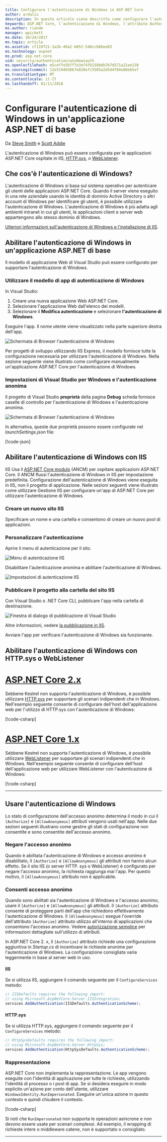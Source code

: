 ```yaml
---
title: Configurare l'autenticazione di Windows in ASP.NET Core
author: ardalis
description: In questo articolo viene descritto come configurare l'autenticazione di Windows in ASP.NET Core, utilizzando IIS Express, IIS, HTTP.sys e WebListener.
keywords: ASP.NET Core, l'autenticazione di Windows, l'attributo Authorize, attributo AllowAnonymous
ms.author: riande
manager: wpickett
ms.date: 10/24/2017
ms.topic: article
ms.assetid: cf119f21-1a2b-49a2-b052-548ccb66ee83
ms.technology: aspnet
ms.prod: asp.net-core
uid: security/authentication/windowsauth
ms.openlocfilehash: e5ceffe5b7f7e3ef4f6158b6b7b7d571a21ee130
ms.sourcegitcommit: 12e5194936b7e820efc5505a2d5d4f84e88eb5ef
ms.translationtype: MT
ms.contentlocale: it-IT
ms.lasthandoff: 01/11/2018
---
```

# <a name="configure-windows-authentication-in-an-aspnet-core-app"></a>Configurare l'autenticazione di Windows in un'applicazione ASP.NET di base

Da [Steve Smith](https://ardalis.com) e [Scott Addie](https://twitter.com/Scott_Addie)

L'autenticazione di Windows può essere configurata per le applicazioni ASP.NET Core ospitate in IIS, [HTTP.sys](xref:fundamentals/servers/httpsys), o [WebListener](xref:fundamentals/servers/weblistener).

## <a name="what-is-windows-authentication"></a>Che cos'è l'autenticazione di Windows?

L'autenticazione di Windows si basa sul sistema operativo per autenticare gli utenti delle applicazioni ASP.NET Core. Quando il server viene eseguito in una rete aziendale usando le identità di dominio Active Directory o altri account di Windows per identificare gli utenti, è possibile utilizzare l'autenticazione di Windows. L'autenticazione di Windows è più adatta agli ambienti intranet in cui gli utenti, le applicazioni client e server web appartengono allo stesso dominio di Windows.

[Ulteriori informazioni sull'autenticazione di Windows e l'installazione di IIS](https://docs.microsoft.com/iis/configuration/system.webServer/security/authentication/windowsAuthentication/).

## <a name="enable-windows-authentication-in-an-aspnet-core-app"></a>Abilitare l'autenticazione di Windows in un'applicazione ASP.NET di base

Il modello di applicazione Web di Visual Studio può essere configurato per supportare l'autenticazione di Windows.

### <a name="use-the-windows-authentication-app-template"></a>Utilizzare il modello di app di autenticazione di Windows

In Visual Studio:
1. Creare una nuova applicazione Web ASP.NET Core. 
1. Selezionare l'applicazione Web dall'elenco dei modelli.
1. Selezionare il **Modifica autenticazione** e selezionare **l'autenticazione di Windows**. 

Eseguire l'app. Il nome utente viene visualizzato nella parte superiore destra dell'app.

![Schermata di Browser l'autenticazione di Windows](windowsauth/_static/browser-screenshot.png)

Per progetti di sviluppo utilizzando IIS Express, il modello fornisce tutte la configurazione necessaria per utilizzare l'autenticazione di Windows. Nella sezione seguente viene illustrato come configurare manualmente un'applicazione ASP.NET Core per l'autenticazione di Windows.

### <a name="visual-studio-settings-for-windows-and-anonymous-authentication"></a>Impostazioni di Visual Studio per Windows e l'autenticazione anonima

Il progetto di Visual Studio **proprietà** della pagina **Debug** scheda fornisce caselle di controllo per l'autenticazione di Windows e l'autenticazione anonima.

![Schermata di Browser l'autenticazione di Windows](windowsauth/_static/vs-auth-property-menu.png)

In alternativa, queste due proprietà possono essere configurate nel *launchSettings.json* file:

[!code-json[](windowsauth/sample/launchSettings.json?highlight=3-4)]

## <a name="enable-windows-authentication-with-iis"></a>Abilitare l'autenticazione di Windows con IIS

IIS Usa il [ASP.NET Core modulo](xref:fundamentals/servers/aspnet-core-module) (ANCM) per ospitare applicazioni ASP.NET Core. Il ANCM flussi l'autenticazione di Windows in IIS per impostazione predefinita. Configurazione dell'autenticazione di Windows viene eseguita in IIS, non il progetto di applicazione. Nelle sezioni seguenti viene illustrato come utilizzare Gestione IIS per configurare un'app di ASP.NET Core per utilizzare l'autenticazione di Windows.

### <a name="create-a-new-iis-site"></a>Creare un nuovo sito IIS

Specificare un nome e una cartella e consentono di creare un nuovo pool di applicazioni.

### <a name="customize-authentication"></a>Personalizzare l'autenticazione

Aprire il menu di autenticazione per il sito.

![Menu di autenticazione IIS](windowsauth/_static/iis-authentication-menu.png)

Disabilitare l'autenticazione anonima e abilitare l'autenticazione di Windows.

![Impostazioni di autenticazione IIS](windowsauth/_static/iis-auth-settings.png)

### <a name="publish-your-project-to-the-iis-site-folder"></a>Pubblicare il progetto alla cartella del sito IIS

Con Visual Studio o .NET Core CLI, pubblicare l'app nella cartella di destinazione.

![Finestra di dialogo di pubblicazione di Visual Studio](windowsauth/_static/vs-publish-app.png)

Altre informazioni, vedere [la pubblicazione in IIS](xref:host-and-deploy/iis/index).

Avviare l'app per verificare l'autenticazione di Windows sia funzionante.

## <a name="enable-windows-authentication-with-httpsys-or-weblistener"></a>Abilitare l'autenticazione di Windows con HTTP.sys o WebListener

# <a name="aspnet-core-2xtabaspnetcore2x"></a>[ASP.NET Core 2.x](#tab/aspnetcore2x)

Sebbene Kestrel non supporta l'autenticazione di Windows, è possibile utilizzare [HTTP.sys](xref:fundamentals/servers/httpsys) per supportare gli scenari indipendenti che in Windows. Nell'esempio seguente consente di configurare dell'host dell'applicazione web per l'utilizzo di HTTP.sys con l'autenticazione di Windows:

[!code-csharp[](windowsauth/sample/Program2x.cs?highlight=9-14)]

# <a name="aspnet-core-1xtabaspnetcore1x"></a>[ASP.NET Core 1.x](#tab/aspnetcore1x)

Sebbene Kestrel non supporta l'autenticazione di Windows, è possibile utilizzare [WebListener](xref:fundamentals/servers/weblistener) per supportare gli scenari indipendenti che in Windows. Nell'esempio seguente consente di configurare dell'host dell'applicazione web per utilizzare WebListener con l'autenticazione di Windows:

[!code-csharp[](windowsauth/sample/Program1x.cs?highlight=6-11)]

---

## <a name="work-with-windows-authentication"></a>Usare l'autenticazione di Windows

Lo stato di configurazione dell'accesso anonimo determina il modo in cui il `[Authorize]` e `[AllowAnonymous]` attributi vengono usati nell'app. Nelle due sezioni seguenti illustrano come gestire gli stati di configurazione non consentite e sono consentite dell'accesso anonimo.

### <a name="disallow-anonymous-access"></a>Negare l'accesso anonimo

Quando è abilitata l'autenticazione di Windows e accesso anonimo è disabilitato, il `[Authorize]` e `[AllowAnonymous]` gli attributi non hanno alcun effetto. Se il sito IIS (o server HTTP. sys o WebListener) è configurato per negare l'accesso anonimo, la richiesta raggiunga mai l'app. Per questo motivo, il `[AllowAnonymous]` attributo non è applicabile.

### <a name="allow-anonymous-access"></a>Consenti accesso anonimo

Quando sono abilitati sia l'autenticazione di Windows e l'accesso anonimo, usare il `[Authorize]` e `[AllowAnonymous]` gli attributi. Il `[Authorize]` attributo consente di proteggere parti dell'app che richiedono effettivamente l'autenticazione di Windows. Il `[AllowAnonymous]` esegue l'override dell'attributo `[Authorize]` attributo utilizzo all'interno di applicazioni che consentono l'accesso anonimo. Vedere [autorizzazione semplice](xref:security/authorization/simple) per informazioni dettagliate sull'utilizzo di attributi.

In ASP.NET Core 2. x, il `[Authorize]` attributo richiede una configurazione aggiuntiva in *Startup.cs* di incentivare le richieste anonime per l'autenticazione di Windows. La configurazione consigliata varia leggermente in base al server web in uso.

#### <a name="iis"></a>IIS

Se si utilizza IIS, aggiungere il comando seguente per il `ConfigureServices` metodo: 

```csharp
// IISDefaults requires the following import:
// using Microsoft.AspNetCore.Server.IISIntegration;
services.AddAuthentication(IISDefaults.AuthenticationScheme);
```

#### <a name="httpsys"></a>HTTP.sys

Se si utilizza HTTP.sys, aggiungere il comando seguente per il `ConfigureServices` metodo:

```csharp
// HttpSysDefaults requires the following import:
// using Microsoft.AspNetCore.Server.HttpSys;
services.AddAuthentication(HttpSysDefaults.AuthenticationScheme);
```

### <a name="impersonation"></a>Rappresentazione

ASP.NET Core non implementa la rappresentazione. Le app vengono eseguite con l'identità di applicazione per tutte le richieste, utilizzando l'identità di processo o i pool di app. Se si desidera eseguire in modo esplicito un'azione per conto dell'utente, utilizzare `WindowsIdentity.RunImpersonated`. Eseguire un'unica azione in questo contesto e quindi chiudere il contesto.

[!code-csharp[](windowsauth/sample/Startup.cs?name=snippet_Impersonate&highlight=10-18)]

Si noti che `RunImpersonated` non supporta le operazioni asincrone e non devono essere usate per scenari complessi. Ad esempio, il wrapping di richieste intere o middleware catene, non è supportato o consigliato.

---
